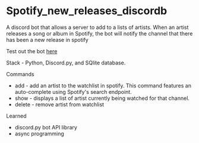 # Spotify_new_releases_discordb
A discord bot that allows a server to add to a lists of artists. When an artist releases a song or album in Spotify, the bot will notify the channel that there has been a new release in spotify

Test out the bot [here](https://discord.com/api/oauth2/authorize?client_id=819327906714877952&permissions=2048&scope=bot)



Stack - Python, Discord.py, and SQlite database.

Commands
- add <artist> - add an artist to the watchlist in spotify. This command features an auto-complete using Spotify's search endpoint.
- show - displays a list of artist currently being watched for that channel.
- delete <artist> - remove artist from watchlist

Learned
- discord.py bot API library
- async programming
